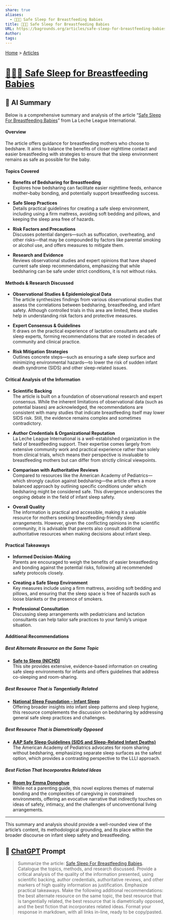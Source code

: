 ```yaml
---
share: true
aliases:
  - 🤱😴👶 Safe Sleep for Breastfeeding Babies
title: 🤱😴👶 Safe Sleep for Breastfeeding Babies
URL: https://bagrounds.org/articles/safe-sleep-for-breastfeeding-babies
Author:
tags:
---
```

[Home](../index.md) > [Articles](./index.md)  
# [🤱😴👶 Safe Sleep for Breastfeeding Babies](https://llli.org/breastfeeding-info/sleep-bedshare)  
## 🤖 AI Summary  
Below is a comprehensive summary and analysis of the article “[Safe Sleep For Breastfeeding Babies](https://llli.org/breastfeeding-info/sleep-bedshare)” from La Leche League International.  
  
#### Overview  
The article offers guidance for breastfeeding mothers who choose to bedshare. It aims to balance the benefits of closer nighttime contact and easier breastfeeding with strategies to ensure that the sleep environment remains as safe as possible for the baby.  
  
#### Topics Covered  
- **Benefits of Bedsharing for Breastfeeding**    
  Explores how bedsharing can facilitate easier nighttime feeds, enhance mother–baby bonding, and potentially support breastfeeding success.  
  
- **Safe Sleep Practices**    
  Details practical guidelines for creating a safe sleep environment, including using a firm mattress, avoiding soft bedding and pillows, and keeping the sleep area free of hazards.  
  
- **Risk Factors and Precautions**    
  Discusses potential dangers—such as suffocation, overheating, and other risks—that may be compounded by factors like parental smoking or alcohol use, and offers measures to mitigate them.  
  
- **Research and Evidence**    
  Reviews observational studies and expert opinions that have shaped current safe sleep recommendations, emphasizing that while bedsharing can be safe under strict conditions, it is not without risks.  
  
#### Methods & Research Discussed  
- **Observational Studies & Epidemiological Data**    
  The article synthesizes findings from various observational studies that assess the correlations between bedsharing, breastfeeding, and infant safety. Although controlled trials in this area are limited, these studies help in understanding risk factors and protective measures.  
  
- **Expert Consensus & Guidelines**    
  It draws on the practical experience of lactation consultants and safe sleep experts, forming recommendations that are rooted in decades of community and clinical practice.  
  
- **Risk Mitigation Strategies**    
  Outlines concrete steps—such as ensuring a safe sleep surface and minimizing environmental hazards—to lower the risk of sudden infant death syndrome (SIDS) and other sleep-related issues.  
  
#### Critical Analysis of the Information  
- **Scientific Backing**    
  The article is built on a foundation of observational research and expert consensus. While the inherent limitations of observational data (such as potential biases) are acknowledged, the recommendations are consistent with many studies that indicate breastfeeding itself may lower SIDS risk. Still, the evidence remains complex and sometimes contradictory.  
  
- **Author Credentials & Organizational Reputation**    
  La Leche League International is a well-established organization in the field of breastfeeding support. Their expertise comes largely from extensive community work and practical experience rather than solely from clinical trials, which means their perspective is invaluable to breastfeeding mothers but can differ from strictly clinical viewpoints.  
  
- **Comparison with Authoritative Reviews**    
  Compared to resources like the American Academy of Pediatrics—which strongly caution against bedsharing—the article offers a more balanced approach by outlining specific conditions under which bedsharing might be considered safe. This divergence underscores the ongoing debate in the field of infant sleep safety.  
  
- **Overall Quality**    
  The information is practical and accessible, making it a valuable resource for mothers seeking breastfeeding-friendly sleep arrangements. However, given the conflicting opinions in the scientific community, it is advisable that parents also consult additional authoritative resources when making decisions about infant sleep.  
  
#### Practical Takeaways  
- **Informed Decision-Making**    
  Parents are encouraged to weigh the benefits of easier breastfeeding and bonding against the potential risks, following all recommended safety protocols closely.  
  
- **Creating a Safe Sleep Environment**    
  Key measures include using a firm mattress, avoiding soft bedding and pillows, and ensuring that the sleep space is free of hazards such as loose blankets or the presence of smokers.  
  
- **Professional Consultation**    
  Discussing sleep arrangements with pediatricians and lactation consultants can help tailor safe practices to your family’s unique situation.  
  
#### Additional Recommendations  
##### Best Alternate Resource on the Same Topic  
- **[Safe to Sleep (NICHD)](https://safetosleep.nichd.nih.gov/)**    
  This site provides extensive, evidence-based information on creating safe sleep environments for infants and offers guidelines that address co-sleeping and room-sharing.  
  
##### Best Resource That is Tangentially Related  
- **[National Sleep Foundation – Infant Sleep](https://www.sleepfoundation.org/baby-sleep)**   
  Offering broader insights into infant sleep patterns and sleep hygiene, this resource complements the discussion on bedsharing by addressing general safe sleep practices and challenges.  
  
##### Best Resource That is Diametrically Opposed  
- **[AAP Safe Sleep Guidelines (SIDS and Sleep-Related Infant Deaths)](https://pediatrics.aappublications.org/content/138/5/e20162938)**    
  The American Academy of Pediatrics advocates for room sharing without bedsharing, emphasizing separate sleep surfaces as the safest option, which provides a contrasting perspective to the LLLI approach.  
  
##### Best Fiction That Incorporates Related Ideas  
- **[Room by Emma Donoghue](https://en.wikipedia.org/wiki/Room_(novel))**    
  While not a parenting guide, this novel explores themes of maternal bonding and the complexities of caregiving in constrained environments, offering an evocative narrative that indirectly touches on ideas of safety, intimacy, and the challenges of unconventional living arrangements.  
  
---  
  
This summary and analysis should provide a well-rounded view of the article’s content, its methodological grounding, and its place within the broader discourse on infant sleep safety and breastfeeding.  
  
## 💬 [ChatGPT](https://chat.com) Prompt  
> Summarize the article: [Safe Sleep For Breastfeeding Babies](https://llli.org/breastfeeding-info/sleep-bedshare). Catalogue the topics, methods, and research discussed. Provide a critical analysis of the quality of the information presented, using scientific backing, author credentials, authoritative reviews, and other markers of high quality information as justification. Emphasize practical takeaways. Make the following additional recommendations: the best alternate resource on the same topic, the best resource that is tangentially related, the best resource that is diametrically opposed, and the best fiction that incorporates related ideas. Format your response in markdown, with all links in-line, ready to be copy/pasted.